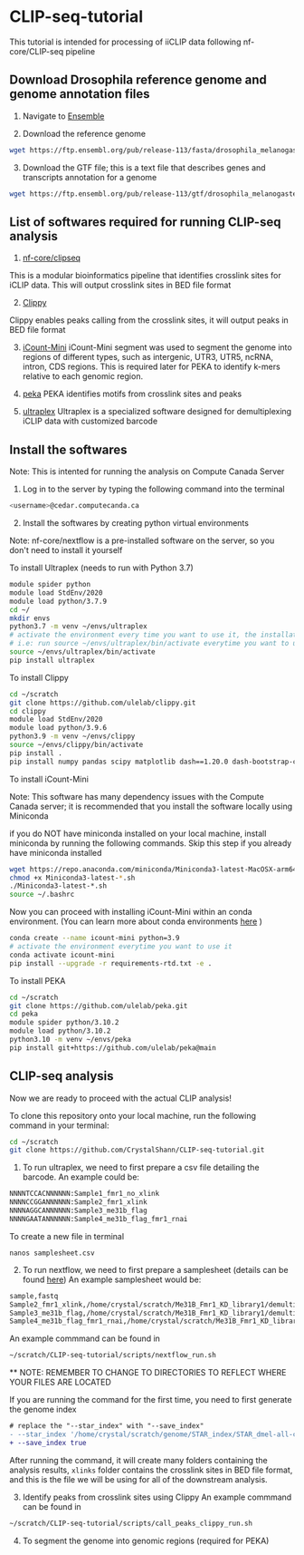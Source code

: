 # CLIP-seq-tutorial

This tutorial is intended for processing of iiCLIP data following nf-core/CLIP-seq pipeline

## Download Drosophila reference genome and genome annotation files

1. Navigate to [Ensemble](https://ftp.ensembl.org/pub/release-113/fasta/drosophila_melanogaster/)

2. Download the reference genome

```bash
wget https://ftp.ensembl.org/pub/release-113/fasta/drosophila_melanogaster/dna/Drosophila_melanogaster.BDGP6.46.dna_rm.toplevel.fa.gz
```

3. Download the GTF file; this is a text file that describes genes and transcripts annotation for a genome

``` bash
wget https://ftp.ensembl.org/pub/release-113/gtf/drosophila_melanogaster/Drosophila_melanogaster.BDGP6.46.113.gtf.gz
```

## List of softwares required for running CLIP-seq analysis

1. [nf-core/clipseq](https://nf-co.re/clipseq/1.0.0/)

This is a modular bioinformatics pipeline that identifies crosslink sites for iCLIP data. This will output crosslink sites in BED file format


2. [Clippy](https://github.com/ulelab/clippy)

Clippy enables peaks calling from the crosslink sites, it will output peaks in BED file format

3. [iCount-Mini](https://github.com/ulelab/iCount-Mini)
iCount-Mini segment was used to segment the  genome into regions of different types, such as intergenic, UTR3, UTR5, ncRNA, intron, CDS regions. This is required later for PEKA to identify k-mers relative to each genomic region.

4. [peka](https://github.com/ulelab/peka)
PEKA identifies motifs from crosslink sites and peaks

5. [ultraplex](https://github.com/ulelab/ultraplex)
Ultraplex is a specialized software designed for demultiplexing iCLIP data with customized barcode



## Install the softwares

Note: This is intented for running the analysis on Compute Canada Server

1. Log in to the server by typing the following command into the terminal

``` bash
<username>@cedar.computecanda.ca
```

2. Install the softwares by creating python virtual environments

Note: nf-core/nextflow is a pre-installed software on the server, so you don't need to install it yourself

To install Ultraplex (needs to run with Python 3.7)
```bash
module spider python
module load StdEnv/2020
module load python/3.7.9
cd ~/
mkdir envs
python3.7 -m venv ~/envs/ultraplex
# activate the environment every time you want to use it, the installation steps only needs to be done once
# i.e: run source ~/envs/ultraplex/bin/activate everytime you want to use ultraplex
source ~/envs/ultraplex/bin/activate 
pip install ultraplex 
```

To install Clippy
```bash
cd ~/scratch
git clone https://github.com/ulelab/clippy.git
cd clippy
module load StdEnv/2020
module load python/3.9.6
python3.9 -m venv ~/envs/clippy
source ~/envs/clippy/bin/activate
pip install .
pip install numpy pandas scipy matplotlib dash==1.20.0 dash-bootstrap-components==0.11.3 werkzeug==2.0.0 pybedtools numpydoc bs4 percy pytest pytest-cov pytest-selenium
```

To install iCount-Mini

Note: This software has many dependency issues with the Compute Canada server; it is recommended that you install the software locally using Miniconda

if you do NOT have miniconda installed on your local machine, install miniconda by running the following commands. Skip this step if you already have miniconda installed
```bash
wget https://repo.anaconda.com/miniconda/Miniconda3-latest-MacOSX-arm64.sh
chmod +x Miniconda3-latest-*.sh
./Miniconda3-latest-*.sh
source ~/.bashrc
```

Now you can proceed with installing iCount-Mini within an conda environment. (You can learn more about conda environments [here](https://docs.conda.io/projects/conda/en/latest/user-guide/getting-started.html) )

```bash
conda create --name icount-mini python=3.9
# activate the environment everytime you want to use it
conda activate icount-mini
pip install --upgrade -r requirements-rtd.txt -e .
```

To install PEKA

```bash
cd ~/scratch
git clone https://github.com/ulelab/peka.git
cd peka
module spider python/3.10.2
module load python/3.10.2
python3.10 -m venv ~/envs/peka
pip install git+https://github.com/ulelab/peka@main
```

## CLIP-seq analysis
Now we are ready to proceed with the actual CLIP analysis!

To clone this repository onto your local machine, run the following command in your terminal:
```bash
cd ~/scratch
git clone https://github.com/CrystalShann/CLIP-seq-tutorial.git
```

1. To run ultraplex, we need to first prepare a csv file detailing the barcode. An example could be:
```bash
NNNNTCCACNNNNNN:Sample1_fmr1_no_xlink
NNNNCCGGANNNNNN:Sample2_fmr1_xlink
NNNNAGGCANNNNNN:Sample3_me31b_flag
NNNNGAATANNNNNN:Sample4_me31b_flag_fmr1_rnai
```
To create a new file in terminal
```
nanos samplesheet.csv
```
  
2. To run nextflow, we need to first prepare a samplesheet (details can be found [here](https://nf-co.re/clipseq/1.0.0/docs/usage/))
An example samplesheet would be:
```bash
sample,fastq
Sample2_fmr1_xlink,/home/crystal/scratch/Me31B_Fmr1_KD_library1/demultiplex/ultraplex_demux_Sample2_fmr1_xlink.fastq.gz
Sample3_me31b_flag,/home/crystal/scratch/Me31B_Fmr1_KD_library1/demultiplex/ultraplex_demux_Sample3_me31b_flag.fastq.gz
Sample4_me31b_flag_fmr1_rnai,/home/crystal/scratch/Me31B_Fmr1_KD_library1/demultiplex/ultraplex_demux_Sample4_me31b_flag_fmr1_rnai.fastq.gz
```

An example commmand can be found in
```bash
~/scratch/CLIP-seq-tutorial/scripts/nextflow_run.sh
```
** NOTE: REMEMBER TO CHANGE TO DIRECTORIES TO REFLECT WHERE YOUR FILES ARE LOCATED

If you are running the command for the first time, you need to first generate the genome index

```diff
# replace the "--star_index" with "--save_index"
- --star_index '/home/crystal/scratch/genome/STAR_index/STAR_dmel-all-chromosome-r6.61'
+ --save_index true
```

After running the command, it will create many folders containing the analysis results, `xlinks` folder contains the crosslink sites in BED file format, and this is the file we will be using for all of the downstream analysis.

3. Identify peaks from crosslink sites using Clippy
An example commmand can be found in
```bash
~/scratch/CLIP-seq-tutorial/scripts/call_peaks_clippy_run.sh
```

4. To segment the genome into genomic regions (required for PEKA)












   
